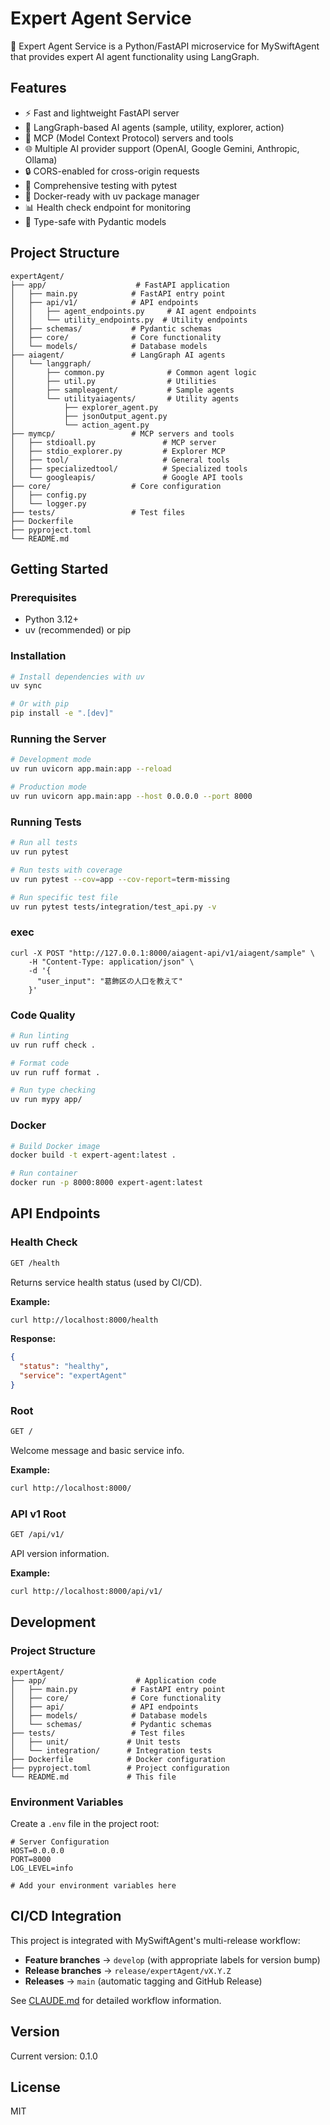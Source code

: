 # Expert Agent Service

🤖 Expert Agent Service is a Python/FastAPI microservice for MySwiftAgent that provides expert AI agent functionality using LangGraph.

## Features

- ⚡ Fast and lightweight FastAPI server
- 🧠 LangGraph-based AI agents (sample, utility, explorer, action)
- 🔧 MCP (Model Context Protocol) servers and tools
- 🌐 Multiple AI provider support (OpenAI, Google Gemini, Anthropic, Ollama)
- 🔒 CORS-enabled for cross-origin requests
- 🧪 Comprehensive testing with pytest
- 🐳 Docker-ready with uv package manager
- 📊 Health check endpoint for monitoring
- 🎯 Type-safe with Pydantic models

## Project Structure

```
expertAgent/
├── app/                    # FastAPI application
│   ├── main.py            # FastAPI entry point
│   ├── api/v1/            # API endpoints
│   │   ├── agent_endpoints.py     # AI agent endpoints
│   │   └── utility_endpoints.py  # Utility endpoints
│   ├── schemas/           # Pydantic schemas
│   ├── core/              # Core functionality
│   └── models/            # Database models
├── aiagent/               # LangGraph AI agents
│   └── langgraph/
│       ├── common.py              # Common agent logic
│       ├── util.py                # Utilities
│       ├── sampleagent/           # Sample agents
│       └── utilityaiagents/       # Utility agents
│           ├── explorer_agent.py
│           ├── jsonOutput_agent.py
│           └── action_agent.py
├── mymcp/                 # MCP servers and tools
│   ├── stdioall.py               # MCP server
│   ├── stdio_explorer.py         # Explorer MCP
│   ├── tool/                     # General tools
│   ├── specializedtool/          # Specialized tools
│   └── googleapis/               # Google API tools
├── core/                  # Core configuration
│   ├── config.py
│   └── logger.py
├── tests/                 # Test files
├── Dockerfile
├── pyproject.toml
└── README.md
```

## Getting Started

### Prerequisites

- Python 3.12+
- uv (recommended) or pip

### Installation

```bash
# Install dependencies with uv
uv sync

# Or with pip
pip install -e ".[dev]"
```

### Running the Server

```bash
# Development mode
uv run uvicorn app.main:app --reload

# Production mode
uv run uvicorn app.main:app --host 0.0.0.0 --port 8000
```

### Running Tests

```bash
# Run all tests
uv run pytest

# Run tests with coverage
uv run pytest --cov=app --cov-report=term-missing

# Run specific test file
uv run pytest tests/integration/test_api.py -v
```

### exec
```
curl -X POST "http://127.0.0.1:8000/aiagent-api/v1/aiagent/sample" \
    -H "Content-Type: application/json" \
    -d '{
      "user_input": "葛飾区の人口を教えて"
    }'
```

### Code Quality

```bash
# Run linting
uv run ruff check .

# Format code
uv run ruff format .

# Run type checking
uv run mypy app/
```

### Docker

```bash
# Build Docker image
docker build -t expert-agent:latest .

# Run container
docker run -p 8000:8000 expert-agent:latest
```

## API Endpoints

### Health Check

```bash
GET /health
```

Returns service health status (used by CI/CD).

**Example:**
```bash
curl http://localhost:8000/health
```

**Response:**
```json
{
  "status": "healthy",
  "service": "expertAgent"
}
```

### Root

```bash
GET /
```

Welcome message and basic service info.

**Example:**
```bash
curl http://localhost:8000/
```

### API v1 Root

```bash
GET /api/v1/
```

API version information.

**Example:**
```bash
curl http://localhost:8000/api/v1/
```

## Development

### Project Structure

```
expertAgent/
├── app/                    # Application code
│   ├── main.py            # FastAPI entry point
│   ├── core/              # Core functionality
│   ├── api/               # API endpoints
│   ├── models/            # Database models
│   └── schemas/           # Pydantic schemas
├── tests/                 # Test files
│   ├── unit/             # Unit tests
│   └── integration/      # Integration tests
├── Dockerfile            # Docker configuration
├── pyproject.toml        # Project configuration
└── README.md             # This file
```

### Environment Variables

Create a `.env` file in the project root:

```env
# Server Configuration
HOST=0.0.0.0
PORT=8000
LOG_LEVEL=info

# Add your environment variables here
```

## CI/CD Integration

This project is integrated with MySwiftAgent's multi-release workflow:

- **Feature branches** → `develop` (with appropriate labels for version bump)
- **Release branches** → `release/expertAgent/vX.Y.Z`
- **Releases** → `main` (automatic tagging and GitHub Release)

See [CLAUDE.md](../CLAUDE.md) for detailed workflow information.

## Version

Current version: 0.1.0

## License

MIT
